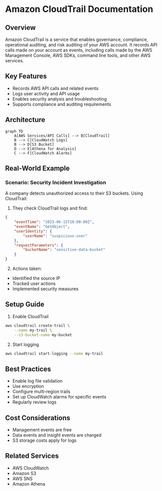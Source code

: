# Amazon CloudTrail Documentation

## Overview

Amazon CloudTrail is a service that enables governance, compliance, operational auditing, and risk auditing of your AWS account. It records API calls made on your account as events, including calls made by the AWS Management Console, AWS SDKs, command line tools, and other AWS services.

## Key Features

- Records AWS API calls and related events
- Logs user activity and API usage
- Enables security analysis and troubleshooting
- Supports compliance and auditing requirements

## Architecture

```mermaid
graph TD
    A[AWS Services/API Calls] --> B[CloudTrail]
    B --> C[CloudWatch Logs]
    B --> D[S3 Bucket]
    D --> E[Athena for Analysis]
    C --> F[CloudWatch Alarms]
```

## Real-World Example

### Scenario: Security Incident Investigation

A company detects unauthorized access to their S3 buckets. Using CloudTrail:

1. They check CloudTrail logs and find:

```json
{
    "eventTime": "2023-06-15T10:00:00Z",
    "eventName": "GetObject",
    "userIdentity": {
        "userName": "suspicious-user"
    },
    "requestParameters": {
        "bucketName": "sensitive-data-bucket"
    }
}
```

2. Actions taken:

- Identified the source IP
- Tracked user actions
- Implemented security measures

## Setup Guide

1. Enable CloudTrail

```bash
aws cloudtrail create-trail \
    --name my-trail \
    --s3-bucket-name my-bucket
```

2. Start logging

```bash
aws cloudtrail start-logging --name my-trail
```

## Best Practices

- Enable log file validation
- Use encryption
- Configure multi-region trails
- Set up CloudWatch alarms for specific events
- Regularly review logs

## Cost Considerations

- Management events are free
- Data events and insight events are charged
- S3 storage costs apply for logs

## Related Services

- AWS CloudWatch
- Amazon S3
- AWS SNS
- Amazon Athena
